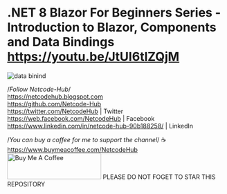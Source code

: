# .NET 8 Blazor For Beginners Series - Introduction to Blazor, Components and Data Bindings https://youtu.be/JtUI6tlZQjM
![data binind](https://github.com/Netcode-Hub/DemoBlazorWebAppComponentAndBindings/assets/110794348/ae7ccece-9132-4ca4-bc6a-564700ea0fdd)

/*Follow Netcode-Hub*/ <br/>
https://netcodehub.blogspot.com <br/> 
https://github.com/Netcode-Hub <br/>
https://twitter.com/NetcodeHub | Twitter <br/>
https://web.facebook.com/NetcodeHub | Facebook <br/>
https://www.linkedin.com/in/netcode-hub-90b188258/ | LinkedIn <br/>

/*You can buy a coffee for me to support the channel*/ ☕️ <br/>
https://www.buymeacoffee.com/NetcodeHub <br/>
<a href="https://www.buymeacoffee.com/NetcodeHub" target="_blank"><img src="https://cdn.buymeacoffee.com/buttons/v2/default-yellow.png" alt="Buy Me A Coffee" style="height: 60px !important;width: 217px !important;" ></a>
PLEASE DO NOT FOGET TO STAR THIS REPOSITORY<br/>
